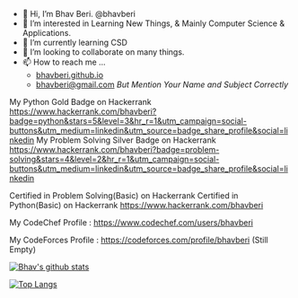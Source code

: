 - 👋 Hi, I’m Bhav Beri.  @bhavberi
- 👀 I’m interested in Learning New Things, & Mainly Computer Science & Applications.
- 🌱 I’m currently learning CSD
- 💞️ I’m looking to collaborate on many things.
- 📫 How to reach me ... 
  - [bhavberi.github.io](bhavberi.github.io)
  - bhavberi@gmail.com *But Mention Your Name and Subject Correctly*

My Python Gold Badge on Hackerrank 
https://www.hackerrank.com/bhavberi?badge=python&stars=5&level=3&hr_r=1&utm_campaign=social-buttons&utm_medium=linkedin&utm_source=badge_share_profile&social=linkedin
My Problem Solving Silver Badge on Hackerrank
https://www.hackerrank.com/bhavberi?badge=problem-solving&stars=4&level=2&hr_r=1&utm_campaign=social-buttons&utm_medium=linkedin&utm_source=badge_share_profile&social=linkedin

Certified in Problem Solving(Basic) on Hackerrank
Certified in Python(Basic) on Hackerrank
https://www.hackerrank.com/bhavberi

My CodeChef Profile : https://www.codechef.com/users/bhavberi

My CodeForces Profile : https://codeforces.com/profile/bhavberi  (Still Empty)

[![Bhav's github stats](https://github-readme-stats.vercel.app/api?username=bhavberi&count_private=true&show_icons=true&theme=tokyonight&hide_rank=false)](https://github.com/anuraghazra/github-readme-stats)

[![Top Langs](https://github-readme-stats.vercel.app/api/top-langs/?username=bhavberi&hide=go)](https://github.com/anuraghazra/github-readme-stats)


<!---
bhavberi/bhavberi is a ✨ special ✨ repository because its `README.md` (this file) appears on your GitHub profile.
You can click the Preview link to take a look at your changes.
--->
